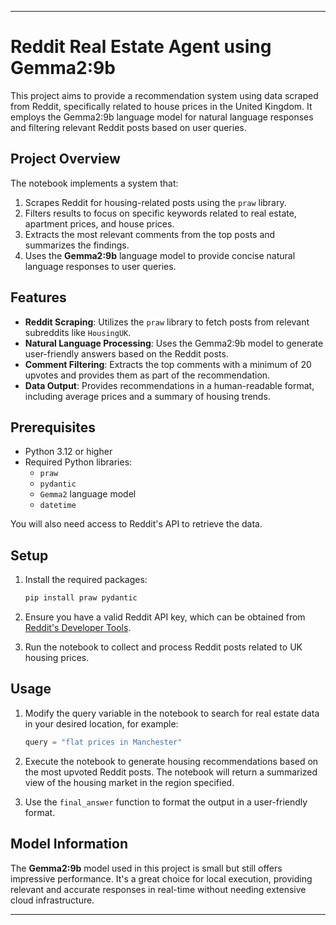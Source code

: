 
---

# Reddit Real Estate Agent using Gemma2:9b

This project aims to provide a recommendation system using data scraped from Reddit, specifically related to house prices in the United Kingdom. It employs the Gemma2:9b language model for natural language responses and filtering relevant Reddit posts based on user queries.

## Project Overview

The notebook implements a system that:
1. Scrapes Reddit for housing-related posts using the `praw` library.
2. Filters results to focus on specific keywords related to real estate, apartment prices, and house prices.
3. Extracts the most relevant comments from the top posts and summarizes the findings.
4. Uses the **Gemma2:9b** language model to provide concise natural language responses to user queries.

## Features

- **Reddit Scraping**: Utilizes the `praw` library to fetch posts from relevant subreddits like `HousingUK`.
- **Natural Language Processing**: Uses the Gemma2:9b model to generate user-friendly answers based on the Reddit posts.
- **Comment Filtering**: Extracts the top comments with a minimum of 20 upvotes and provides them as part of the recommendation.
- **Data Output**: Provides recommendations in a human-readable format, including average prices and a summary of housing trends.

## Prerequisites

- Python 3.12 or higher
- Required Python libraries:
  - `praw`
  - `pydantic`
  - `Gemma2` language model
  - `datetime`

You will also need access to Reddit's API to retrieve the data.

## Setup

1. Install the required packages:
   ```bash
   pip install praw pydantic
   ```

2. Ensure you have a valid Reddit API key, which can be obtained from [Reddit's Developer Tools](https://www.reddit.com/prefs/apps).

3. Run the notebook to collect and process Reddit posts related to UK housing prices.

## Usage

1. Modify the query variable in the notebook to search for real estate data in your desired location, for example:
   ```python
   query = "flat prices in Manchester"
   ```

2. Execute the notebook to generate housing recommendations based on the most upvoted Reddit posts. The notebook will return a summarized view of the housing market in the region specified.

3. Use the `final_answer` function to format the output in a user-friendly format.

## Model Information

The **Gemma2:9b** model used in this project is small but still offers impressive performance. It's a great choice for local execution, providing relevant and accurate responses in real-time without needing extensive cloud infrastructure.

---